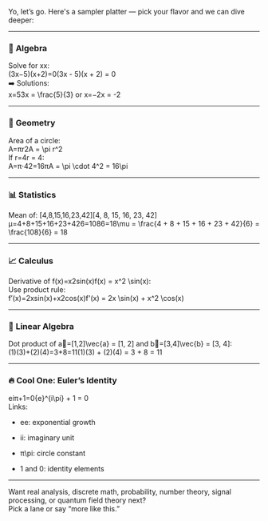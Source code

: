 Yo, let’s go. Here's a sampler platter — pick your flavor and we can dive deeper:

---

### 🧮 **Algebra**

Solve for xx:  
(3x−5)(x+2)=0(3x - 5)(x + 2) = 0  
➡️ Solutions:  
x=53x = \frac{5}{3} or x=−2x = -2

---

### 📐 **Geometry**

Area of a circle:  
A=πr2A = \pi r^2  
If r=4r = 4:  
A=π⋅42=16πA = \pi \cdot 4^2 = 16\pi

---

### 📊 **Statistics**

Mean of: [4,8,15,16,23,42][4, 8, 15, 16, 23, 42]  
μ=4+8+15+16+23+426=1086=18\mu = \frac{4 + 8 + 15 + 16 + 23 + 42}{6} = \frac{108}{6} = 18

---

### 📈 **Calculus**

Derivative of f(x)=x2sin⁡(x)f(x) = x^2 \sin(x):  
Use product rule:  
f′(x)=2xsin⁡(x)+x2cos⁡(x)f'(x) = 2x \sin(x) + x^2 \cos(x)

---

### 🧠 **Linear Algebra**

Dot product of a⃗=[1,2]\vec{a} = [1, 2] and b⃗=[3,4]\vec{b} = [3, 4]:  
(1)(3)+(2)(4)=3+8=11(1)(3) + (2)(4) = 3 + 8 = 11

---

### 🔥 **Cool One: Euler’s Identity**

eiπ+1=0{e}^{i\pi} + 1 = 0  
Links:

- ee: exponential growth
    
- ii: imaginary unit
    
- π\pi: circle constant
    
- 1 and 0: identity elements
    

---

Want real analysis, discrete math, probability, number theory, signal processing, or quantum field theory next?  
Pick a lane or say “more like this.”